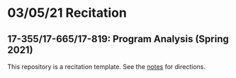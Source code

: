 03/05/21 Recitation
==================

17-355/17-665/17-819: Program Analysis (Spring 2021)
----------------------------------------------------

This repository is a recitation template. See the [notes](notes.pdf) for
directions.
